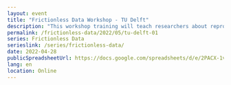 ```yaml
---
layout: event
title: "Frictionless Data Workshop - TU Delft"
description: "This workshop training will teach researchers about reproducible data workflows, including how to make tabular data more FAIR and of higher quality. The lesson will be part-lecture, and mostly hands-on Python coding in a notebook, with technical helpers available to help."
permalink: /frictionless-data/2022/05/tu-delft-01
series: Frictionless Data
serieslink: /series/frictionless-data/
date: 2022-04-28
publicSpreadsheetUrl: https://docs.google.com/spreadsheets/d/e/2PACX-1vSKFyZzSjHo5iZmvzo7QMHCMmq_DhAouq0IVS2jVD3MFZDfZaipnXOmzrxhVNhbSuj8UQpAUTjPvg3g/pub?output=csv
lang: en
location: Online
---
```

